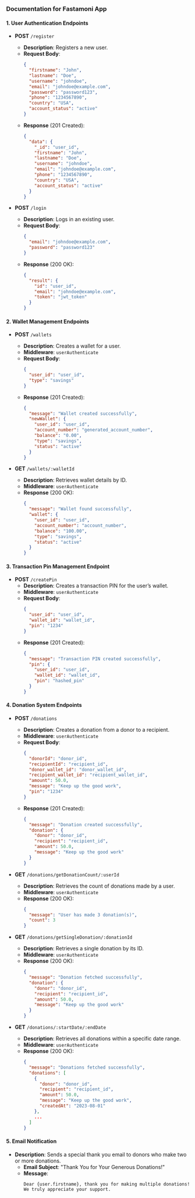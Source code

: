 ### Documentation for Fastamoni App

#### 1. **User Authentication Endpoints**

- **POST** `/register`
  - **Description**: Registers a new user.
  - **Request Body**:
    ```json
    {
      "firstname": "John",
      "lastname": "Doe",
      "username": "johndoe",
      "email": "johndoe@example.com",
      "password": "password123",
      "phone": "1234567890",
      "country": "USA",
      "account_status": "active"
    }
    ```
  - **Response** (201 Created):
    ```json
    {
      "data": {
        "_id": "user_id",
        "firstname": "John",
        "lastname": "Doe",
        "username": "johndoe",
        "email": "johndoe@example.com",
        "phone": "1234567890",
        "country": "USA",
        "account_status": "active"
      }
    }
    ```

- **POST** `/login`
  - **Description**: Logs in an existing user.
  - **Request Body**:
    ```json
    {
      "email": "johndoe@example.com",
      "password": "password123"
    }
    ```
  - **Response** (200 OK):
    ```json
    {
      "result": {
        "id": "user_id",
        "email": "johndoe@example.com",
        "token": "jwt_token"
      }
    }
    ```

#### 2. **Wallet Management Endpoints**

- **POST** `/wallets`
  - **Description**: Creates a wallet for a user.
  - **Middleware**: `userAuthenticate`
  - **Request Body**:
    ```json
    {
      "user_id": "user_id",
      "type": "savings"
    }
    ```
  - **Response** (201 Created):
    ```json
    {
      "message": "Wallet created successfully",
      "newWallet": {
        "user_id": "user_id",
        "account_number": "generated_account_number",
        "balance": "0.00",
        "type": "savings",
        "status": "active"
      }
    }
    ```

- **GET** `/wallets/:walletId`
  - **Description**: Retrieves wallet details by ID.
  - **Middleware**: `userAuthenticate`
  - **Response** (200 OK):
    ```json
    {
      "message": "Wallet found successfully",
      "wallet": {
        "user_id": "user_id",
        "account_number": "account_number",
        "balance": "100.00",
        "type": "savings",
        "status": "active"
      }
    }
    ```

#### 3. **Transaction Pin Management Endpoint**

- **POST** `/createPin`
  - **Description**: Creates a transaction PIN for the user’s wallet.
  - **Middleware**: `userAuthenticate`
  - **Request Body**:
    ```json
    {
      "user_id": "user_id",
      "wallet_id": "wallet_id",
      "pin": "1234"
    }
    ```
  - **Response** (201 Created):
    ```json
    {
      "message": "Transaction PIN created successfully",
      "pin": {
        "user_id": "user_id",
        "wallet_id": "wallet_id",
        "pin": "hashed_pin"
      }
    }
    ```

#### 4. **Donation System Endpoints**

- **POST** `/donations`
  - **Description**: Creates a donation from a donor to a recipient.
  - **Middleware**: `userAuthenticate`
  - **Request Body**:
    ```json
    {
      "donorId": "donor_id",
      "recipientId": "recipient_id",
      "donor_wallet_id": "donor_wallet_id",
      "recipient_wallet_id": "recipient_wallet_id",
      "amount": 50.0,
      "message": "Keep up the good work",
      "pin": "1234"
    }
    ```
  - **Response** (201 Created):
    ```json
    {
      "message": "Donation created successfully",
      "donation": {
        "donor": "donor_id",
        "recipient": "recipient_id",
        "amount": 50.0,
        "message": "Keep up the good work"
      }
    }
    ```

- **GET** `/donations/getDonationCount/:userId`
  - **Description**: Retrieves the count of donations made by a user.
  - **Middleware**: `userAuthenticate`
  - **Response** (200 OK):
    ```json
    {
      "message": "User has made 3 donation(s)",
      "count": 3
    }
    ```

- **GET** `/donations/getSingleDonation/:donationId`
  - **Description**: Retrieves a single donation by its ID.
  - **Middleware**: `userAuthenticate`
  - **Response** (200 OK):
    ```json
    {
      "message": "Donation fetched successfully",
      "donation": {
        "donor": "donor_id",
        "recipient": "recipient_id",
        "amount": 50.0,
        "message": "Keep up the good work"
      }
    }
    ```

- **GET** `/donations/:startDate/:endDate`
  - **Description**: Retrieves all donations within a specific date range.
  - **Middleware**: `userAuthenticate`
  - **Response** (200 OK):
    ```json
    {
      "message": "Donations fetched successfully",
      "donations": [
        {
          "donor": "donor_id",
          "recipient": "recipient_id",
          "amount": 50.0,
          "message": "Keep up the good work",
          "createdAt": "2023-08-01"
        },
        ...
      ]
    }
    ```

#### 5. **Email Notification**

- **Description**: Sends a special thank you email to donors who make two or more donations.
  - **Email Subject**: "Thank You for Your Generous Donations!"
  - **Message**: 
    ```
    Dear {user.firstname}, thank you for making multiple donations! We truly appreciate your support.
    ```